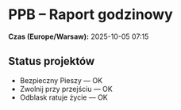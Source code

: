 # PPB – Raport godzinowy
**Czas (Europe/Warsaw):** 2025-10-05 07:15

## Status projektów
- Bezpieczny Pieszy — OK
- Zwolnij przy przejściu — OK
- Odblask ratuje życie — OK

